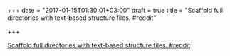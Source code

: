 +++
date = "2017-01-15T01:30:01+03:00"
draft = true
title = "Scaffold full directories with text-based structure files.  #reddit"

+++

<p><a href="https://t.co/TYdB6drt8O">Scaffold full directories with text-based structure files.  #reddit</a></p>
